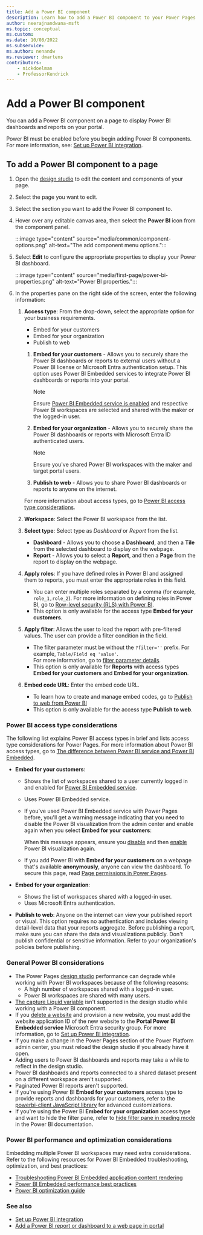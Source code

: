 ```yaml
---
title: Add a Power BI component
description: Learn how to add a Power BI component to your Power Pages site.
author: neerajnandwana-msft
ms.topic: conceptual
ms.custom: 
ms.date: 10/08/2022
ms.subservice:
ms.author: nenandw 
ms.reviewer: dmartens
contributors:
    - nickdoelman
    - ProfessorKendrick
---
```


# Add a Power BI component

You can add a Power BI component on a page to display Power BI dashboards and reports on your portal.

Power BI must be enabled before you begin adding Power BI components. For more information, see: [Set up Power BI integration](../admin/set-up-power-bi-integration.md#enable-power-bi-visualization).

## To add a Power BI component to a page

1. Open the [design studio](use-design-studio.md) to edit the content and components of your page.

1. Select the page you want to edit.

1. Select the section you want to add the Power BI component to.

1. Hover over any editable canvas area, then select the **Power BI** icon from the component panel.

    :::image type="content" source="media/common/component-options.png" alt-text="The add component menu options.":::

1. Select **Edit** to configure the appropriate properties to display your Power BI dashboard.

    :::image type="content" source="media/first-page/power-bi-properties.png" alt-text="Power BI properties.":::

1. In the properties pane on the right side of the screen, enter the following information:

    1. **Access type**: From the drop-down, select the appropriate option for your business requirements.

        - Embed for your customers
        - Embed for your organization
        - Publish to web

        1. **Embed for your customers** - Allows you to securely share the Power BI dashboards or reports to external users without a Power BI license or Microsoft Entra authentication setup. This option uses Power BI Embedded services to integrate Power BI dashboards or reports into your portal.
            > [!NOTE]
            > Ensure [Power BI Embedded service is enabled](../admin/set-up-power-bi-integration.md#enable-power-bi-embedded-service) and respective Power BI workspaces are selected and shared with the maker or the logged-in user.

        1. **Embed for your organization** - Allows you to securely share the Power BI dashboards or reports with Microsoft Entra ID authenticated users.

            > [!NOTE]
            > Ensure you've shared Power BI workspaces with the maker and target portal users.

        1. **Publish to web** - Allows you to share Power BI dashboards or reports to anyone on the internet.

        For more information about access types, go to [Power BI access type considerations](#power-bi-access-type-considerations).

    1. **Workspace**: Select the Power BI workspace from the list.

    1. **Select type**: Select type as *Dashboard* or *Report* from the list.

        - **Dashboard** - Allows you to choose a **Dashboard**, and then a **Tile** from the selected dashboard to display on the webpage.
        - **Report** - Allows you to select a **Report**, and then a **Page** from the report to display on the webpage.

    1. **Apply roles**: If you have defined roles in Power BI and assigned them to reports, you must enter the appropriate roles in this field.

        - You can enter multiple roles separated by a comma (for example, `role_1,role_2`). For more information on defining roles in Power BI, go to [Row-level security (RLS) with Power BI](/power-bi/service-admin-rls). <br>
        - This option is only available for the access type **Embed for your customers**.

    1. **Apply filter**: Allows the user to load the report with pre-filtered values. The user can provide a filter condition in the field. 

        - The filter parameter must be without the `?filter=''` prefix. For example, `Table/Field eq 'value'`.
        <br> For more information, go to [filter parameter details](/power-bi/service-url-filters).
        - This option is only available for **Reports** with access types **Embed for your customers** and **Embed for your organization**.

    1. **Embed code URL**: Enter the embed code URL.

        - To learn how to create and manage embed codes, go to [Publish to web from Power BI](/power-bi/service-publish-to-web)
        - This option is only available for the access type **Publish to web**.

### Power BI access type considerations

The following list explains Power BI access types in brief and lists access type considerations for Power Pages. For more information about Power BI access types, go to [The difference between Power BI service and Power BI Embedded](/power-bi/developer/embedded/embedded-faq#how-is-power-bi-embedded-different-from-power-bi-the-service).

- **Embed for your customers**:
    - Shows the list of workspaces shared to a user currently logged in and enabled for [Power BI Embedded service](../admin/set-up-power-bi-integration.md#enable-power-bi-embedded-service).
    - Uses Power BI Embedded service.
    - If you've used Power BI Embedded service with Power Pages before, you'll get a warning message indicating that you need to disable the Power BI visualization from the admin center and enable again when you select **Embed for your customers**:
   
        When this message appears, ensure you [disable](../admin/set-up-power-bi-integration.md#disable-power-bi-visualization) and then [enable](../admin/set-up-power-bi-integration.md#enable-power-bi-visualization) Power BI visualization again.

    - If you add Power BI with **Embed for your customers** on a webpage that's available **anonymously**, anyone can view the dashboard. To secure this page, read [Page permissions in Power Pages](../security/page-security.md).

- **Embed for your organization**:

    - Shows the list of workspaces shared with a logged-in user.
    - Uses Microsoft Entra authentication.

- **Publish to web**: Anyone on the internet can view your published report or visual. This option requires no authentication and includes viewing detail-level data that your reports aggregate. Before publishing a report, make sure you can share the data and visualizations publicly. Don't publish confidential or sensitive information. Refer to your organization's policies before publishing.

### General Power BI considerations

- The Power Pages [design studio](../configure/design-build-overview.md) performance can degrade while working with Power BI workspaces because of the following reasons:
    - A high number of workspaces shared with a logged-in user.
    - Power BI workspaces are shared with many users.
- [The capture Liquid variable](../configure/liquid/dataverse-liquid-tags.md#powerbi) isn't supported in the design studio while working with a Power BI component.
- If you [delete a website](../admin/delete-website.md) and provision a new website, you must add the website application ID of the new website to the **Portal Power BI Embedded service** Microsoft Entra security group. For more information, go to [Set up Power BI integration](../admin/set-up-power-bi-integration.md#create-security-group-and-add-to-power-bi-account).
- If you make a change in the Power Pages section of the Power Platform admin center, you must reload the design studio if you already have it open.
- Adding users to Power BI dashboards and reports may take a while to reflect in the design studio.
- Power BI dashboards and reports connected to a shared dataset present on a different workspace aren't supported.
- Paginated Power BI reports aren't supported.
- If you're using Power BI **Embed for your customers** access type to provide reports and dashboards for your customers, refer to the [powerbi-client JavaScript library](../configure/add-powerbi-report.md#how-to-use-powerbi-client-javascript-library-in-power-pages) for advanced customizations. 
- If you're using the Power BI **Embed for your organization** access type and want to hide the filter pane, refer to [hide filter pane in reading mode](/power-bi/create-reports/power-bi-report-filter?tabs=powerbi-desktop#hide-the-filters-pane-in-reading-mode) in the Power BI documentation.  

### Power BI performance and optimization considerations

Embedding multiple Power BI workspaces may need extra considerations. Refer to the following resources for Power BI Embedded troubleshooting, optimization, and best practices:

- [Troubleshooting Power BI Embedded application content rendering](/power-bi/developer/embedded/embedded-troubleshoot#content-rendering)
- [Power BI Embedded performance best practices](/power-bi/developer/embedded/embedded-performance-best-practices)
- [Power BI optimization guide](/power-bi/guidance/power-bi-optimization)

### See also

- [Set up Power BI integration](../admin/set-up-power-bi-integration.md) 
- [Add a Power BI report or dashboard to a web page in portal](../configure/add-powerbi-report.md)